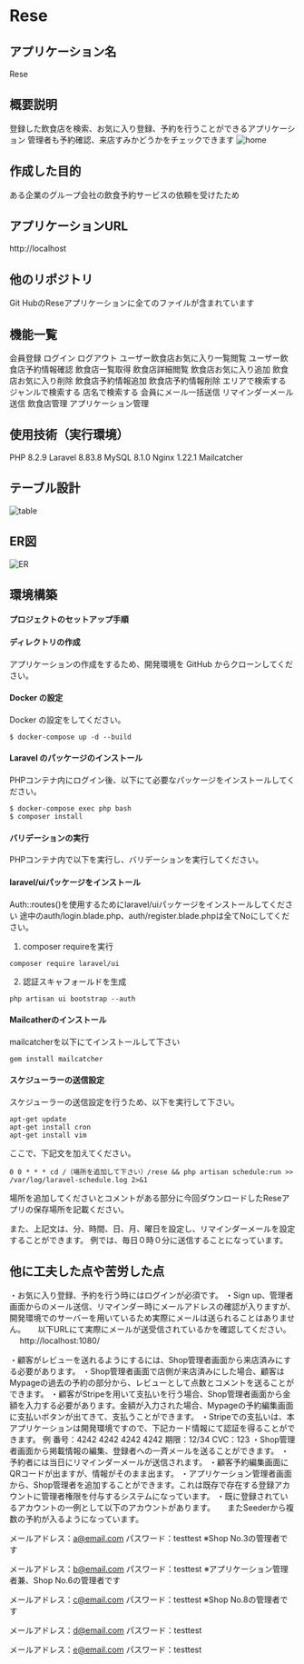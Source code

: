 # Rese

## アプリケーション名
 Rese

## 概要説明
登録した飲食店を検索、お気に入り登録、予約を行うことができるアプリケーション
管理者も予約確認、来店すみかどうかをチェックできます
![home](/src/storage/app/public/picture/home.jpg)



## 作成した目的
ある企業のグループ会社の飲食予約サービスの依頼を受けたため

## アプリケーションURL
http://localhost

## 他のリポジトリ
Git HubのReseアプリケーションに全てのファイルが含まれています

## 機能一覧
会員登録
ログイン
ログアウト
ユーザー飲食店お気に入り一覧閲覧
ユーザー飲食店予約情報確認
飲食店一覧取得
飲食店詳細閲覧
飲食店お気に入り追加
飲食店お気に入り削除
飲食店予約情報追加
飲食店予約情報削除
エリアで検索する
ジャンルで検索する
店名で検索する
会員にメール一括送信
リマインダーメール送信
飲食店管理
アプリケーション管理



## 使用技術（実行環境）
PHP 8.2.9
Laravel 8.83.8
MySQL 8.1.0
Nginx 1.22.1
Mailcatcher

## テーブル設計
![table](/src/storage/app/public/picture/table.jpg)

## ER図
![ER](/src/storage/app/public/picture/ER.jpg)

## 環境構築

#### プロジェクトのセットアップ手順
#### ディレクトリの作成
アプリケーションの作成をするため、開発環境を GitHub からクローンしてください。

#### Docker の設定
Docker の設定をしてください。
```
$ docker-compose up -d --build
```

#### Laravel のパッケージのインストール
PHPコンテナ内にログイン後、以下にて必要なパッケージをインストールしてください。
```
$ docker-compose exec php bash
$ composer install
```

#### バリデーションの実行
PHPコンテナ内で以下を実行し、バリデーションを実行してください。

#### laravel/uiパッケージをインストール
Auth::routes()を使用するためにlaravel/uiパッケージをインストールしてください
途中のauth/login.blade.php、auth/register.blade.phpは全てNoにしてください。

1. composer requireを実行
```
composer require laravel/ui
```
2. 認証スキャフォールドを生成
```
php artisan ui bootstrap --auth
```

#### Mailcatherのインストール
mailcatcherを以下にてインストールして下さい
```
gem install mailcatcher
```

#### スケジューラーの送信設定
スケジューラーの送信設定を行うため、以下を実行して下さい。
```
apt-get update 
apt-get install cron
apt-get install vim 
```

ここで、下記文を加えてください。
```
0 0 * * * cd /（場所を追加して下さい）/rese && php artisan schedule:run >> /var/log/laravel-schedule.log 2>&1
```
場所を追加してくださいとコメントがある部分に今回ダウンロードしたReseアプリの保存場所を記載ください。

また、上記文は、分、時間、日、月、曜日を設定し、リマインダーメールを設定することができます。
例では、毎日０時０分に送信することになっています。


## 他に工夫した点や苦労した点
・お気に入り登録、予約を行う時にはログインが必須です。 
・Sign up、管理者画面からのメール送信、リマインダー時にメールアドレスの確認が入りますが、開発環境でのサーバーを用いているため実際にメールは送られることはありません。 　
以下URLにて実際にメールが送受信されているかを確認してください。 　
http://localhost:1080/ 

・顧客がレビューを送れるようにするには、Shop管理者画面から来店済みにする必要があります。
・Shop管理者画面で店側が来店済みにした場合、顧客はMypageの過去の予約の部分から、レビューとして点数とコメントを送ることができます。
・顧客がStripeを用いて支払いを行う場合、Shop管理者画面から金額を入力する必要があります。金額が入力された場合、Mypageの予約編集画面に支払いボタンが出てきて、支払うことができます。
・Stripeでの支払いは、本アプリケーションは開発環境ですので、下記カード情報にて認証を得ることができます。
例
番号：4242 4242 4242 4242
期限：12/34
CVC：123
・Shop管理者画面から掲載情報の編集、登録者への一斉メールを送ることができます。
・予約者には当日にリマインダーメールが送信されます。
・顧客予約編集画面にQRコードが出ますが、情報がそのまま出ます。
・アプリケーション管理者画面から、Shop管理者を追加することができます。これは既存で存在する登録アカウントに管理者権限を付与するシステムになっています。
・既に登録されているアカウントの一例として以下のアカウントがあります。 　
またSeederから複数の予約が入るようになっています。

メールアドレス：a@email.com
パスワード：testtest
※Shop No.3の管理者です

メールアドレス：b@email.com
パスワード：testtest
※アプリケーション管理者兼、Shop No.6の管理者です

メールアドレス：c@email.com
パスワード：testtest
※Shop No.8の管理者です

メールアドレス：d@email.com
パスワード：testtest

メールアドレス：e@email.com
パスワード：testtest